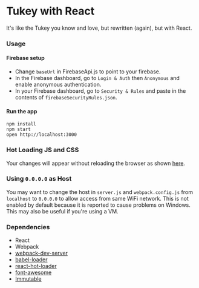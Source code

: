 Tukey with React
=====================

It's like the Tukey you know and love, but rewritten (again), but with React.

### Usage

#### Firebase setup
- Change `baseUrl` in FirebaseApi.js to point to your firebase.
- In the Firebase dashboard, go to `Login & Auth` then `Anonymous` and
  enable anonymous authentication.
- In your Firebase dashboard, go to `Security & Rules` and paste in the
  contents of `firebaseSecurityRules.json`.

#### Run the app
```
npm install
npm start
open http://localhost:3000
```

### Hot Loading JS and CSS
Your changes will appear without reloading the browser as shown [here](http://gaearon.github.io/react-hot-loader/).

### Using `0.0.0.0` as Host

You may want to change the host in `server.js` and `webpack.config.js` from `localhost` to `0.0.0.0` to allow access from same WiFi network. This is not enabled by default because it is reported to cause problems on Windows. This may also be useful if you're using a VM.

### Dependencies

* React
* Webpack
* [webpack-dev-server](https://github.com/webpack/webpack-dev-server)
* [babel-loader](https://github.com/babel/babel-loader)
* [react-hot-loader](https://github.com/gaearon/react-hot-loader)
* [font-awesome](http://fortawesome.github.io/Font-Awesome/)
* [Immutable](http://facebook.github.io/immutable-js/)
